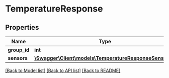 # TemperatureResponse

## Properties
Name | Type | Description | Notes
------------ | ------------- | ------------- | -------------
**group_id** | **int** |  | [optional] 
**sensors** | [**\Swagger\Client\models\TemperatureResponseSensors[]**](TemperatureResponseSensors.md) |  | [optional] 

[[Back to Model list]](../README.md#documentation-for-models) [[Back to API list]](../README.md#documentation-for-api-endpoints) [[Back to README]](../README.md)


